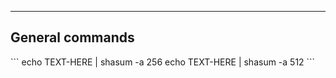 --- ---
<h2>General commands</h2>
```
echo TEXT-HERE | shasum -a 256
echo TEXT-HERE | shasum -a 512
```